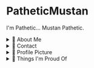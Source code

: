 # PatheticMustan

I'm Pathetic... Mustan Pathetic.

<details>
  <summary>🌟 About Me</summary>
  
  Mustan Pathetic was originally an OC I made for a game made in RPG Maker. Originally when I searched for "Mustan", all I got were cars!
  I kept hearing "Pathetic" so I used it in place of a last name. Now whenever somebody calls me pathetic, I can say "PATHETIC MUSTAN HAHAHHAHAHA"
  
  You may also find me as "Natsumi". Natsumi backwards is "imustan", because I'm Mustan!
  It also happens to be an anagram of "Tsunami", which is unrelated but very cool.
  
  I like making fun little projects. One day I aim to be the GOAT jack-of-all-trades.
  Recently I've been messing around with game development in Unity, and apps with React Native!
  
  I'm also the creator of [Prodigy-Hacking/ProdigyMathGameHacking](https://github.com/Prodigy-Hacking/ProdigyMathGameHacking).
  For proof, [PatheticMustan/ProdigyMathGameHacking](https://github.com/PatheticMustan/ProdigyMathGameHacking) redirects to the official Prodigy-Hacking repo.
</details>

<details>
  <summary>📨 Contact</summary>
  
  | | Service | Value | Note |
  | - | ------- | ----- | ---- |
  | ✉ | *Email* | PatheticMustan@gmail.com | My main email! I check this regularly. |
  | 🐭 | *Discord* | [n_at (192615247448768512)](https://discord.com/users/192615247448768512) | I'm on Discord very often. |
  | 🐦 | *Twitter* | [PatheticMustan](https://twitter.com/PatheticMustan) | If you can't use email or discord, you can try twitter? |
  | 💻 | *Github* | [PatheticMustan](https://github.com/PatheticMustan) | What a surprise. |
  | 🎶 | *Spotify* | [Mustan](https://open.spotify.com/user/ecbz9s0yey2vjmvnopppyxd59) | Music??? |
  | 🎧 | *Last.fm* | [PatheticMustan](https://www.last.fm/user/PatheticMustan) | More music |
  | 📝 | *Musixmatch* | [PatheticMustan](https://www.musixmatch.com/profile/3vUCAF_hkSeGgS8b7gV_tGOLmZPt8PN2bNOwNW1AAwDX3JyJkuC3KAB8w_hJ8wbnyfXmjBHJQdnnLiNYpbNvmxEholG6sygBiGE0d3wOJv204bfz6PJX4sXxeP1UNmu6gySf-WgRzd6Oj5rT7VPLIx7fYyo) | I'm a curator! |
  | 🎮 | *Steam* | [Otter](https://steamcommunity.com/id/OtterPlaysCSGO/) | ??????? We can play games together maybe? |
  | 🎲 | *Itch.io* | [PatheticMustan](https://patheticmustan.itch.io/) | I like making games! |
  | 🥶 | *Riot ID* | Natsumi#0333 | Valorant |
  | 🐱 | *MAL* | [PatheticMustan](https://myanimelist.net/profile/PatheticMustan) | Aw yeah weeb list |
  | 📃 | *Wikipedia* | [User:Patheticmustan](https://en.wikipedia.org/wiki/User:Patheticmustan) | I FINALLY GOT IT BACK |
  | 🍿 | *Letterboxd* | [na_](https://letterboxd.com/na_/) | I wanted to pick [a short username](https://gist.github.com/PatheticMustan/3056b7a702ef4cce110e4dda322b0bc8) |

  
  
  
  you may notice a pattern, it's usually Pathetic + Mustan
</details>


<details>
  <summary>🤳 Profile Picture</summary>
  
  To make my profile picture, I used [Arbitrary Style Transfer in the Browser](https://reiinakano.com/arbitrary-image-stylization-tfjs/).
  
  Photos Used:
  
  | Name | Image |
  | ---- | ----- |
  | Content | <img src="https://raw.githubusercontent.com/PatheticMustan/PatheticMustan/master/Uploads/kenji.jpg"> |
  | Style | <img src="https://raw.githubusercontent.com/PatheticMustan/PatheticMustan/master/Uploads/original-profile.jpg"> |
  | Result | <img src="https://raw.githubusercontent.com/PatheticMustan/PatheticMustan/master/Uploads/greenKenji.png"> |

  I tinkered with the sizes and strength for a while until I got a result I liked.
</details>

<details>
  <summary>👺 Things I'm Proud Of</summary>
  
  - Scouting App
      [[2022](https://github.com/rebels2638/ScoutingApp2022)]
      [[2020](https://github.com/PatheticMustan/ScoutingApp2020)]
      [[2019](https://github.com/PatheticMustan/ScoutingApp2019)],
    for our robotics team FRC 2638.
  
  - [Prodigy Hacking](https://github.com/Prodigy-Hacking/ProdigyMathGameHacking), where we made hacks for a game for kids! The hacks were pretty popular, but then we accidentally privated and unprivated the repo, losing, so we lost all the stars. :(
  
  - [Prodigy Source Bot](https://github.com/PatheticMustan/ProdigySourceBot), archive prodigy game files automatically!
</details>

<!--
[![Mustan's github stats](https://github-readme-stats.vercel.app/api?username=PatheticMustan&show_icons=true&count_private=true&hide=stars&include_all_commits=true&theme=onedark)](https://github.com/anuraghazra/github-readme-stats)
[![Top Langs](https://github-readme-stats.vercel.app/api/top-langs/?username=PatheticMustan&layout=compact&theme=onedark)](https://github.com/anuraghazra/github-readme-stats)

[![Trophy things](https://github-profile-trophy.vercel.app/?username=patheticmustan&theme=onedark)](https://github.com/ryo-ma/github-profile-trophy)-->
